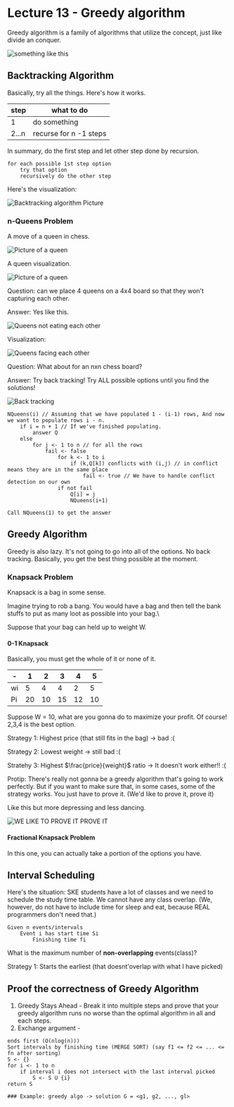 # Lecture 13 - Greedy algorithm

Greedy algorithm is a family of algorithms that utilize the concept, just like divide an conquer.

![something like this](image.png)

## Backtracking Algorithm
Basically, try all the things. Here's how it works.

|step|what to do|
|----|----------|
|1|do something|
|2...n| recurse for n -1 steps|

In summary, do the first step and let other step done by recursion.

```pseudo
for each possible 1st step option
    try that option
    recursively do the other step
```

Here's the visualization: 

![Backtracking algorithm Picture](image-1.png)

### n-Queens Problem

A move of a queen in chess.

![Picture of a queen](image-2.png)

A queen visualization.

![Picture of a queen](image-3.png)

Question: can we place 4 queens on a 4x4 board so that they won't capturing each other.

Answer: Yes like this.

![Queens not eating each other](image-4.png)

Visualization: 

![Queens facing each other](image-5.png)

Question: What about for an nxn chess board?

Answer: Try back tracking! Try ALL possible options until you find the solutions!

![Back tracking](image-6.png)

```pseudo
NQueens(i) // Assuming that we have populated 1 - (i-1) rows, And now we want to populate rows i - n.
    if i = n + 1 // If we've finished populating.
        answer Q
    else
        for j <- 1 to n // for all the rows
            fail <- false
                for k <- 1 to i
                    if (k,Q[k]) conflicts with (i,j) // in conflict means they are in the same place
                        fail <- true // We have to handle conflict detection on our own
                if not fail
                    Q[i] = j
                    NQueens(i+1)

Call NQueens(1) to get the answer
```

## Greedy Algorithm
Greedy is also lazy. It's not going to go into all of the options. No back tracking. Basically, you get the best thing possible at the moment.

### Knapsack Problem
Knapsack is a bag in some sense.

Imagine trying to rob a bang. You would have a bag and then tell the bank stuffs to put as many loot as possible into your bag.\\

Suppose that your bag can held up to weight W.

#### 0-1 Knapsack
Basically, you must get the whole of it or none of it.

-|1|2|3|4|5|
|-|-|-|-|-|-|
|wi|5|4|4|2|5|
|Pi|20|10|15|12|10|

Suppose W = 10, what are you gonna do to maximize your profit. Of course! 2,3,4 is the best option.

Strategy 1: Highest price (that still fits in the bag) -> bad :(

Strategy 2: Lowest weight -> still bad :(

Stratehy 3: Highest $\frac{price}{weight}$ ratio -> It doesn't work either!! :(

Protip: There's really not gonna be a greedy algorithm that's going to work perfectly. But if you want to make sure that, in some cases, some of the strategy works. You just have to prove it. (We'd like to prove it, prove it)

Like this but more depressing and less dancing.

![WE LIKE TO PROVE IT PROVE IT](image-8.png)

#### Fractional Knapsack Problem
In this one, you can actually take a portion of the options you have.

## Interval Scheduling
Here's the situation: SKE students have a lot of classes and we need to schedule the study time table. We cannot have any class overlap. (We, however, do not have to include time for sleep and eat, because REAL programmers don't need that.)

```pseudo
Given n events/intervals
    Event i has start time Si
        Finishing time fi
```

What is the maximum number of **non-overlapping** events(class)?

Strategy 1: Starts the earliest (that doesnt'overlap with what I have picked)

## Proof the correctness of Greedy Algorithm

1. Greedy Stays Ahead - Break it into multiple steps and prove that your greedy algorithm runs no worse than the optimal algorithm in all and each steps.
2. Exchange argument - 

```pseudo
ends first (O(nlog(n)))
Sort intervals by finishing time (MERGE SORT) (say f1 <= f2 <= ... <= fn after sorting)
S <- {}
for i <- 1 to n
    if interval i does not intersect with the last interval picked
        S <- S U {i}
return S

### Example: greedy algo -> solution G = <g1, g2, ..., gl>